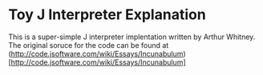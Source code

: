 # Toy J Interpreter Explanation

This is a super-simple J interpreter implentation written by Arthur Whitney. The original soruce for the code can be found at (http://code.jsoftware.com/wiki/Essays/Incunabulum)[http://code.jsoftware.com/wiki/Essays/Incunabulum]
